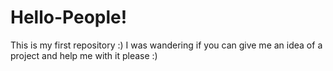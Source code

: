# Hello-People!
This is my first repository :)
I was wandering if you can give me an idea of a project and help me with it please :)
